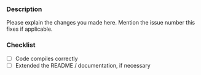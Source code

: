 ### Description
Please explain the changes you made here. Mention the issue number this fixes if applicable.

### Checklist
- [ ] Code compiles correctly
- [ ] Extended the README / documentation, if necessary
